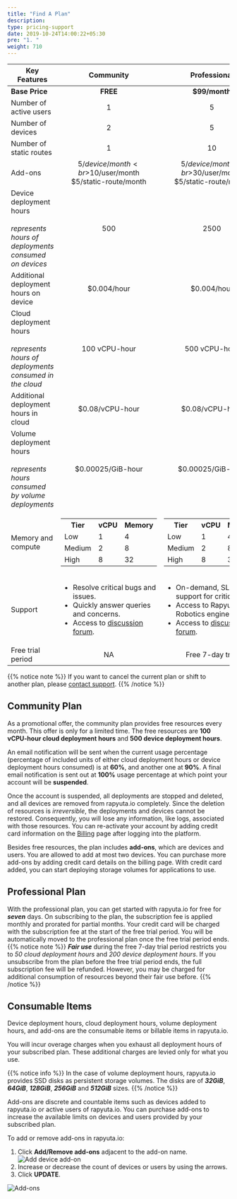 ```yaml
---
title: "Find A Plan"
description:
type: pricing-support
date: 2019-10-24T14:00:22+05:30
pre: "1. "
weight: 710
---
```

| Key Features | <center>Community</center> | <center>Professional</center> |
| ----- | --------- | ------------ |
| **Base Price** | <center>**FREE**</center> | <center>**$99/month**</center> |
| Number of active users | <center>1</center> | <center>5</center> |
| Number of devices | <center>2</center> | <center>5</center> |
| Number of static routes | <center>1</center> | <center>10</center> |
| Add-ons | <center>$5/device/month<br>$10/user/month<br>$5/static-route/month</center> | <center>$5/device/month<br>$30/user/month<br>$5/static-route/month</center> |
| Device deployment hours<br><br>*represents hours of deployments consumed on devices* | <center>500</center> | <center>2500</center> |
| Additional deployment hours on device | <center>$0.004/hour</center> | <center>$0.004/hour</center> |
| Cloud deployment hours<br><br>*represents hours of deployments consumed in the cloud* | <center>100 vCPU-hour</center> | <center>500 vCPU-hour</center> |
| Additional deployment hours in cloud | <center>$0.08/vCPU-hour</center> | <center>$0.08/vCPU-hour</center> |
| Volume deployment hours<br><br>*represents hours consumed by volume deployments* | <center>$0.00025/GiB-hour</center> | <center>$0.00025/GiB-hour</center> |
| Memory and compute | <table><tr><th>Tier</th><th>vCPU</th><th>Memory</th></tr><tr><td>Low</td><td>1</td><td>4</td></tr><tr><td>Medium</td><td>2</td><td>8</td></tr><tr><td>High</td><td>8</td><td>32</td></tr></table> | <table><tr><th>Tier</th><th>vCPU</th><th>Memory</th></tr><tr><td>Low</td><td>1</td><td>4</td></tr><tr><td>Medium</td><td>2</td><td>8</td></tr><tr><td>High</td><td>8</td><td>32</td></tr></table> |
| Support | <ul><li>Resolve critical bugs and issues.</li><li>Quickly answer queries and concerns.</li><li>Access to [discussion forum](https://forum.rapyuta.io).</li></ul> | <ul><li>On-demand, SLA support for critical bugs.</li><li>Access to Rapyuta Robotics engineers.</li><li>Access to [discussion forum](https://forum.rapyuta.io).</li></ul> |
| Free trial period | <center>NA</center> | <center>Free 7-day trial</center> |

{{% notice note %}}
If you want to cancel the current plan or shift to another plan, please <a href="#" onclick="javascript:FreshWidget.show();">contact support</a>.
{{% /notice %}}

## Community Plan
As a promotional offer, the community plan provides free resources every
month. This offer is only for a limited time. The free resources are
**100 vCPU-hour cloud deployment hours** and
**500 device deployment hours**.

An email notification will be sent when the current usage percentage
(percentage of included units of either cloud deployment hours or
device deployment hours consumed) is at **60%**, and another one at
**90%**. A final email notification is sent out at **100%** usage percentage
at which point your account will be **suspended**.

Once the account is suspended, all deployments are stopped and deleted,
and all devices are removed from rapyuta.io completely. Since the
deletion of resources is *irreversible*, the deployments and devices cannot
be restored. Consequently, you will lose any information, like logs,
associated with those resources. You can re-activate your account by
adding credit card information on the
[Billing](/pricing-support/pricing/billing-usage/)
page after logging into the platform.

Besides free resources, the plan includes **add-ons**, which are devices
and users. You are allowed to add at most two devices. You can purchase
more add-ons by adding credit card details on the billing page.
With credit card added, you can start deploying storage volumes for
applications to use.

## Professional Plan

With the professional plan, you can get started with rapyuta.io for free for ***seven*** days. On subscribing to the plan, the subscription fee is applied monthly and prorated for partial months. Your credit card will be charged with
the subscription fee at the start of the free trial period. You will be automatically moved to the professional plan once the free trial period ends.
{{% notice note %}}
***Fair use*** during the free 7-day trial period restricts you to *50 cloud deployment hours* and *200 device deployment hours*. If you unsubscribe from the plan before the free trial period ends, the full subscription fee will be refunded. However, you may be charged for additional consumption of resources beyond their fair use before.
{{% /notice %}}

## Consumable Items

Device deployment hours, cloud deployment hours, volume deployment hours, and add-ons are the consumable items or billable items in rapyuta.io.

You will incur overage charges when you exhaust all deployment hours of your subscribed plan. These additional charges are levied only for what you use.

{{% notice info %}}
In the case of volume deployment hours, rapyuta.io provides SSD disks as persistent storage volumes. The disks are of ***32GiB***, ***64GiB***, ***128GiB***, ***256GiB*** and ***512GiB*** sizes.
{{% /notice %}}

Add-ons are discrete and countable items such as devices added to rapyuta.io or active users of rapyuta.io. You can purchase add-ons to increase the available
limits on devices and users provided by your subscribed plan.

To add or remove add-ons in rapyuta.io:

1. Click **Add/Remove add-ons** adjacent to the add-on name.
   ![Add device add-on](/images/pricing/billing/add-device-addon.png?classes=border,shadow&width=50pc)
2. Increase or decrease the count of devices or users by using the arrows.
3. Click **UPDATE**.

![Add-ons](/images/pricing/billing/device-addons.png?classes=border,shadow&width=50pc)
